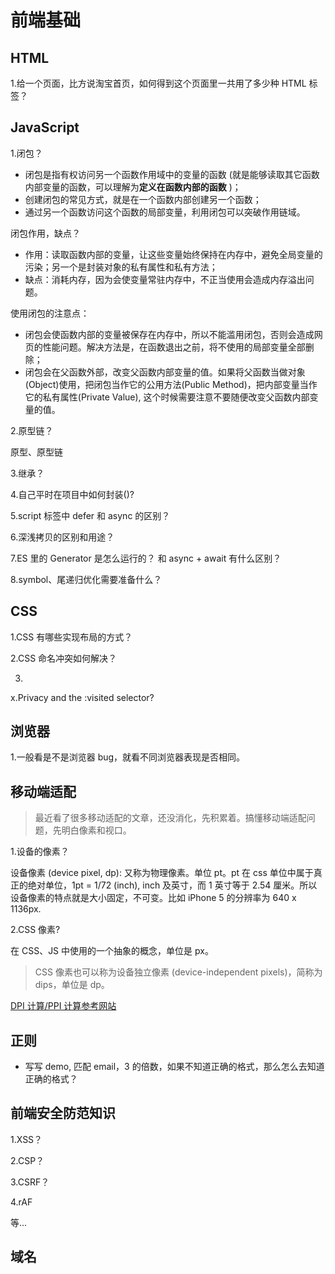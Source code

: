 # 前端基础



## HTML

1.给一个页面，比方说淘宝首页，如何得到这个页面里一共用了多少种 HTML 标签？

## JavaScript

1.闭包？

- 闭包是指有权访问另一个函数作用域中的变量的函数 (就是能够读取其它函数内部变量的函数，可以理解为**定义在函数内部的函数** )；
- 创建闭包的常见方式，就是在一个函数内部创建另一个函数；
- 通过另一个函数访问这个函数的局部变量，利用闭包可以突破作用链域。

闭包作用，缺点？

- 作用：读取函数内部的变量，让这些变量始终保持在内存中，避免全局变量的污染；另一个是封装对象的私有属性和私有方法；
- 缺点：消耗内存，因为会使变量常驻内存中，不正当使用会造成内存溢出问题。

使用闭包的注意点：

- 闭包会使函数内部的变量被保存在内存中，所以不能滥用闭包，否则会造成网页的性能问题。解决方法是，在函数退出之前，将不使用的局部变量全部删除；
- 闭包会在父函数外部，改变父函数内部变量的值。如果将父函数当做对象(Object)使用，把闭包当作它的公用方法(Public Method)，把内部变量当作它的私有属性(Private Value), 这个时候需要注意不要随便改变父函数内部变量的值。

2.原型链？

原型、原型链

3.继承？

4.自己平时在项目中如何封装()?

5.script 标签中 defer 和 async 的区别？

6.深浅拷贝的区别和用途？

7.ES 里的 Generator 是怎么运行的？ 和 async + await 有什么区别？

8.symbol、尾递归优化需要准备什么？

## CSS

1.CSS 有哪些实现布局的方式？

2.CSS 命名冲突如何解决？

3.

x.Privacy and the :visited selector?

## 浏览器

1.一般看是不是浏览器 bug，就看不同浏览器表现是否相同。

## 移动端适配

> 最近看了很多移动适配的文章，还没消化，先积累着。搞懂移动端适配问题，先明白像素和视口。

1.设备的像素？

设备像素 (device pixel, dp): 又称为物理像素。单位 pt。pt 在 css 单位中属于真正的绝对单位，1pt = 1/72 (inch), inch 及英寸，而 1 英寸等于 2.54 厘米。所以设备像素的特点就是大小固定，不可变。比如 iPhone 5 的分辨率为 640 x 1136px.

2.CSS 像素?

在 CSS、JS 中使用的一个抽象的概念，单位是 px。

> CSS 像素也可以称为设备独立像素 (device-independent pixels)，简称为 dips，单位是 dp。

[DPI 计算/PPI 计算参考网站](https://www.sven.de/dpi/)

## 正则

- 写写 demo, 匹配 email，3 的倍数，如果不知道正确的格式，那么怎么去知道正确的格式？

## 前端安全防范知识

1.XSS？

2.CSP？

3.CSRF？

4.rAF

等...

## 域名

